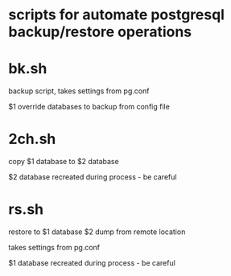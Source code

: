 # scripts for automate postgresql backup/restore operations

# bk.sh
backup script, takes settings from pg.conf

$1 override databases to backup from config file

# 2ch.sh
copy $1 database to $2 database

$2 database recreated during process - be careful

# rs.sh
restore to $1 database $2 dump from remote location

takes settings from pg.conf

$1 database recreated during process - be careful
